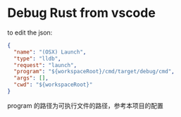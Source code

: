 # Debug Rust from vscode

to edit the json:

```json
{
  "name": "(OSX) Launch",
  "type": "lldb",
  "request": "launch",
  "program": "${workspaceRoot}/cmd/target/debug/cmd",
  "args": [],
  "cwd": "${workspaceRoot}"
}
```

program 的路径为可执行文件的路径，参考本项目的配置
